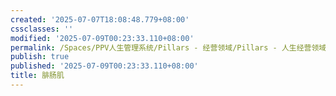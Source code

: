 ```yaml
---
created: '2025-07-07T18:08:48.779+08:00'
cssclasses: ''
modified: '2025-07-09T00:23:33.110+08:00'
permalink: /Spaces/PPV人生管理系统/Pillars - 经营领域/Pillars - 人生经营领域/运动/增肌减脂计划/肌肉部位库/肌肉库/腓肠肌.md
publish: true
published: '2025-07-09T00:23:33.110+08:00'
title: 腓肠肌
---
```

